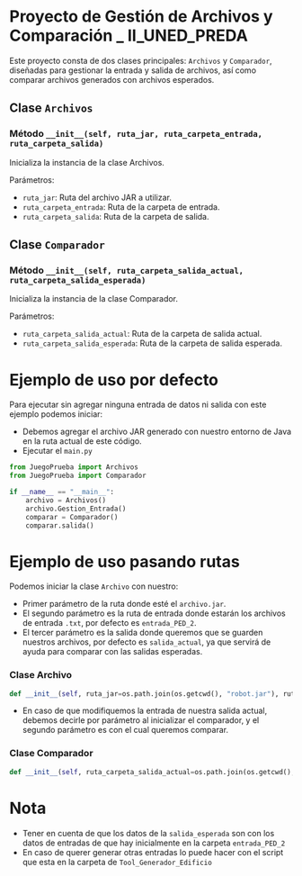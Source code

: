 # Proyecto de Gestión de Archivos y Comparación _ II_UNED_PREDA

Este proyecto consta de dos clases principales: `Archivos` y `Comparador`, diseñadas para gestionar la entrada y salida de archivos, así como comparar archivos generados con archivos esperados.

## Clase `Archivos`

### Método `__init__(self, ruta_jar, ruta_carpeta_entrada, ruta_carpeta_salida)`

Inicializa la instancia de la clase Archivos.

Parámetros:
- `ruta_jar`: Ruta del archivo JAR a utilizar.
- `ruta_carpeta_entrada`: Ruta de la carpeta de entrada.
- `ruta_carpeta_salida`: Ruta de la carpeta de salida.

## Clase `Comparador`

### Método `__init__(self, ruta_carpeta_salida_actual, ruta_carpeta_salida_esperada)`

Inicializa la instancia de la clase Comparador.

Parámetros:
- `ruta_carpeta_salida_actual`: Ruta de la carpeta de salida actual.
- `ruta_carpeta_salida_esperada`: Ruta de la carpeta de salida esperada.

# Ejemplo de uso por defecto

Para ejecutar sin agregar ninguna entrada de datos ni salida con este ejemplo podemos iniciar:
- Debemos agregar el archivo JAR generado con nuestro entorno de Java en la ruta actual de este código.
- Ejecutar el `main.py`

```python
from JuegoPrueba import Archivos
from JuegoPrueba import Comparador

if __name__ == "__main__":
    archivo = Archivos() 
    archivo.Gestion_Entrada()
    comparar = Comparador()
    comparar.salida()
```

# Ejemplo de uso pasando rutas

Podemos iniciar la clase `Archivo` con nuestro:
- Primer parámetro de la ruta donde esté el `archivo.jar`.
- El segundo parámetro es la ruta de entrada donde estarán los archivos de entrada `.txt`, por defecto es `entrada_PED_2`.
- El tercer parámetro es la salida donde queremos que se guarden nuestros archivos, por defecto es `salida_actual`, ya que servirá de ayuda para comparar con las salidas esperadas.
### Clase Archivo

```python
def __init__(self, ruta_jar=os.path.join(os.getcwd(), "robot.jar"), ruta_carpeta_entrada=os.path.join(os.getcwd(), "entrada_PED_2"), ruta_carpeta_salida=os.path.join(os.getcwd(), "salida_actual"))
```
- En caso de que modifiquemos la entrada de nuestra salida actual, debemos decirle por parámetro al inicializar el comparador, y el segundo parámetro es con el cual queremos comparar.

### Clase Comparador

```python
def __init__(self, ruta_carpeta_salida_actual=os.path.join(os.getcwd(), "salida_actual"), ruta_carpeta_salida_esperada=os.path.join(os.getcwd(), "salida_esperada")):
```

# Nota
- Tener en cuenta de que los datos de la `salida_esperada` son con los datos de entradas de que hay inicialmente en la carpeta `entrada_PED_2`
- En caso de querer generar otras entradas lo puede hacer con el script que esta en la carpeta de `Tool_Generador_Edificio`

